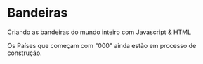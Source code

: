# Bandeiras
Criando as bandeiras do mundo inteiro com Javascript &amp; HTML

Os Países que começam com "000" ainda estão em processo de construção.

